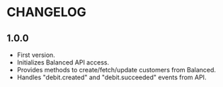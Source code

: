 # CHANGELOG

## 1.0.0

* First version.
* Initializes Balanced API access.
* Provides methods to create/fetch/update customers from Balanced.
* Handles "debit.created" and "debit.succeeded" events from API.
